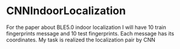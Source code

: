# CNNIndoorLocalization
For the paper about BLE5.0 indoor localization
I will have 10 train fingerprints message and 10 test fingerprints.
Each message has its coordinates.
My task is realized the localization pair by CNN
